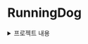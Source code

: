 # RunningDog

<details>
<summary>
  프로젝트 내용
</summary>
- 강아지와 함께한 산책 경로와 일기를 산책 일지로 기록하며 블로그 형태로 관리할 수 있습니다.
- 지도 위에 나만의 산책 경로를 새롭게 그린 산책로를 만들어 공유할 수 있습니다.
- 지도를 통해 동네별, 태그별, 필터별로 산책로를 관리할 수 있으며 툴팁으로 산책로의 간단한 정보를 확인할 수 있습니다.
- 지정한 산책로를 통한 모임을 결성할 수 있으며 친구 등록을 통해 강아지 카드를 공유하여 함께 산책을 할 수 있습니다.
</details>
